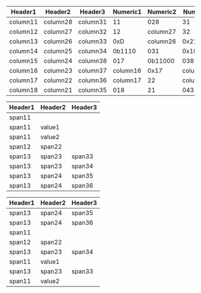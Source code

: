 | Header1  | Header2  | Header3  | Numeric1 | Numeric2 | Numeric3 |
|----------|----------|----------|----------|----------|----------|
| column11 | column28 | column31 | 11       | 028      | 31       |
| column12 | column27 | column32 | 12       | column27 | 32       |
| column13 | column26 | column33 | 0xD      | column26 | 0x21     |
| column14 | column25 | column34 | 0b1110   | 031      | 0x100010 |
| column15 | column24 | column38 | 017      | 0b11000  | 038      |
| column16 | column23 | column37 | column16 | 0x17     | column37 |
| column17 | column22 | column36 | column17 | 22       | column36 |
| column18 | column21 | column35 | 018      | 21       | 043      |

| Header1 | Header2 | Header3 |
|---------|---------|---------|
| span11                    |||
| span11  | value1  |         |
| span11  | value2  |         |
| span12  | span22           ||
| span13  | span23  | span33  |
| span13  | span23  | span34  |
| span13  | span24  | span35  |
| span13  | span24  | span36  |

| Header1 | Header2 | Header3 |
|---------|---------|---------|
| span13  | span24  | span35  |
| span13  | span24  | span36  |
| span11                    |||
| span12  | span22           ||
| span13  | span23  | span34  |
| span11  | value1  |         |
| span13  | span23  | span33  |
| span11  | value2  |         |

